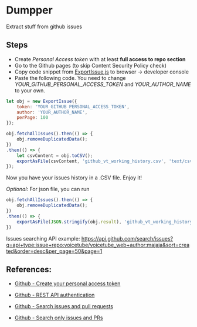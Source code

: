 # Dumpper

Extract stuff from github issues

## Steps

- Create *Personal Access token* with at least **full access to repo section**
- Go to the Github pages (to skip Content Security Policy check)
- Copy code snippet from [ExportIssue.js](./src/ExportIssue.js) to browser -> developer console
- Paste the following code. You need to change *YOUR_GITHUB_PERSONAL_ACCESS_TOKEN* and *YOUR_AUTHOR_NAME* to your own.

```js
let obj = new ExportIssue({
    token: 'YOUR_GITHUB_PERSONAL_ACCESS_TOKEN',
    author: 'YOUR_AUTHOR_NAME',
    perPage: 100
});

obj.fetchAllIssues().then(() => {
    obj.removeDuplicatedData();
})
.then(() => {
    let csvContent = obj.toCSV();
    exportAsFile(csvContent, 'github_vt_working_history.csv', 'text/csv;charset=utf-8;');
});
```

Now you have your issues history in a .CSV file. Enjoy it!

*Optional*: For json file, you can run

```js
obj.fetchAllIssues().then(() => {
    obj.removeDuplicatedData();
})
.then(() => {
    exportAsFile(JSON.stringify(obj.result), 'github_vt_working_history.json', 'application/json;');
})
```


Issues searching API example:
https://api.github.com/search/issues?q=api+type:issue+repo:voicetube/voicetube_web+author:majaja&sort=created&order=desc&per_page=50&page=1


## References:

- [Github - Create your personal access token](https://docs.github.com/en/github/authenticating-to-github/creating-a-personal-access-token#creating-a-token)

- [Github - REST API authentication](https://docs.github.com/en/rest/overview/resources-in-the-rest-api#authentication)

- [Github - Search issues and pull requests](https://docs.github.com/en/rest/reference/search#search-issues-and-pull-requests)

- [Github - Search only issues and PRs](https://docs.github.com/en/github/searching-for-information-on-github/searching-issues-and-pull-requests#search-only-issues-or-pull-requests)
